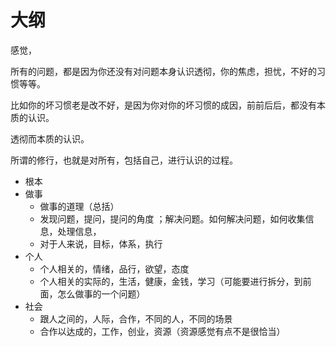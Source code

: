 # 大纲


感觉，

所有的问题，都是因为你还没有对问题本身认识透彻，你的焦虑，担忧，不好的习惯等等。

比如你的坏习惯老是改不好，是因为你对你的坏习惯的成因，前前后后，都没有本质的认识。

透彻而本质的认识。

所谓的修行，也就是对所有，包括自己，进行认识的过程。






- 根本
- 做事
  - 做事的道理（总括）
  - 发现问题，提问，提问的角度 ；解决问题。如何解决问题，如何收集信息，处理信息，
  - 对于人来说，目标，体系，执行
- 个人
  - 个人相关的，情绪，品行，欲望，态度
  - 个人相关的实际的，生活，健康，金钱，学习（可能要进行拆分，到前面，怎么做事的一个问题）
- 社会
  - 跟人之间的，人际，合作，不同的人，不同的场景
  - 合作以达成的，工作，创业，资源（资源感觉有点不是很恰当）
